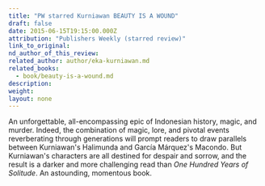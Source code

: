 ```yaml
---
title: "PW starred Kurniawan BEAUTY IS A WOUND"
draft: false
date: 2015-06-15T19:15:00.000Z
attribution: "Publishers Weekly (starred review)"
link_to_original:
nd_author_of_this_review:
related_author: author/eka-kurniawan.md
related_books:
  - book/beauty-is-a-wound.md
description:
weight:
layout: none
---
```

An unforgettable, all-encompassing epic of Indonesian history, magic, and murder. Indeed, the combination of magic, lore, and pivotal events reverberating through generations will prompt readers to draw parallels between Kurniawan's Halimunda and García Márquez's Macondo. But Kurniawan's characters are all destined for despair and sorrow, and the result is a darker and more challenging read than _One Hundred Years of Solitude_. An astounding, momentous book.

